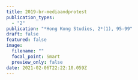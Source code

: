 ```yaml
---
title: 2019-br-mediaandprotest
publication_types:
  - "2"
publication: "*Hong Kong Studies, 2*(1), 95-99"
draft: false
featured: false
image:
  filename: ""
  focal_point: Smart
  preview_only: false
date: 2021-02-06T22:22:10.059Z
---
```

